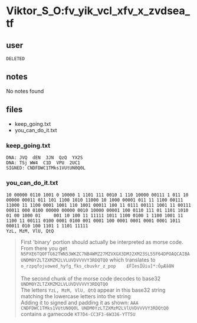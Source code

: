 # Viktor_S_O:fv_yik_vcl_xfv_x_zvdsea_tf
## user
```
DELETED
```
## notes

No notes found

## files
- keep_going.txt
- you_can_do_it.txt


### keep_going.txt
```
DNA: JVQ  dEN  3JN  QzQ  YX2S
DNA: TSj WW4  C1D  VPU  2UC1 
SIGNED: CNDFDWC1TMks1VUtUN0Q0L
```


### you_can_do_it.txt
```
10 00000 0110 1001 0 10000 1 1101 111 0010 1 110 10000 00111 1 011 10 00000 00011 011 101 1100 1010 11000 10 1000 00001 011 11 1100 00111 11000 11 1100 0001 1001 110 1001 00011 100 11 0111 00111 1001 11 00111 00011 000 0100 00000 00000 0010 10000 00001 100 0110 111 01 1101 1010 01 00 1000 01     001 10 100 11 11111 1011 1100 0100 1 1100 1001 11 1100 11 00111 0100 0001 0100 001 0001 100 0001 0001 0001 0001 1011 00011 010 100 1101 1 1101 11111 
YzL, MzM, VlU, QtQ
```
> First 'binary' portion should actually be interpreted as morse code.
> From there you get `N5PXE6TQOFTG62TWN53WKZC7NB4WMZ27MZVXGX3DMJ2XM23SL55F64DPOAQCAIBAUNDM0YZLTZXMZM2LVLUVDVVVVY3RDQTQ0`
> which translates to `o_rzpqfojvowed_hyfg_fks_cbuvkr_z_pop    £FÌesÍÙiu]*:ÖµÆâ8N`
>
> The second chunk of the morse code decodes to base32 `UNDM0YZLTZXMZM2LVLUVDVVVVY3RDQTQ0` <br>
> The letters `YzL, MzM, VlU, QtQ` appear in this base32 string <br>
> matching the lowercase letters into the string <br>
> Adding it to signed and padding it as shown: `AAA CNDFDWC1TMks1VUtUN0Q0L UNDM0YzLTZXMzM2LVlUVDVVVVY3RDQtQ0` <br>
> contains a gamecode `KT7D4-CC3F3-6W336-YTT5U` <br>
